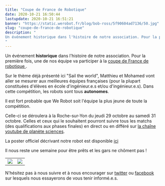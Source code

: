 ```yaml
---
title: "Coupe de France de Robotique"
date: 2020-10-21 16:50:44
lastupdate: 2020-10-21 16:51:21
banner: "https://static.werobot.fr/blog/bob-ross/5f90604ad7136/50.jpg"
slug: "coupe-de-france-de-robotique"
description: " 
Un événement historique dans l'histoire de notre association. Pour la première fois, ...
"
---
```

Un événement **historique** dans l'histoire de notre association. Pour la première fois, une de nos équipe va participer à la <a href="https://www.coupederobotique.fr">coupe de France de robotique </a>.

Sur le thème déjà présenté ici "Sail the world", Matthieu et Mohamed vont aller se mesurer aux meilleures équipes françaises (pour la plupart constituées d'élèves en école d'ingénieur.e.s et/ou d'ingénieur.e.s). Dans cette compétition, les robots sont tous **autonomes**.

Il est fort probable que We Robot soit l'équipe la plus jeune de toute la compétition.

Celle-ci se déroulera à la Roche-sur-Yon du jeudi 29 octobre au samedi 31 octobre. Celles et ceux qui le souhaitent pourront suivre tous les matchs (des qualifications aux phases finales) en direct ou en différé sur <a href="https://www.youtube.com/user/PlaneteSciences"> la chaîne youtube de planète sciences</a>.

La poster officiel décrivant notre robot est disponible <a href="https://www.dropbox.com/s/tr04vjwywx08pdz/We_Robot_Eurobot2020_Poster_v2.4_PS.pdf?dl=0">ici</a>

Il nous reste une semaine pour être prêts et les gars ne chôment pas !

<table>

<tr> 

<td><img src="https://static.werobot.fr/blog/bob-ross/5f90604e24803/50.jpg"></td>

<td ><img src="https://static.werobot.fr/blog/bob-ross/5f90604c149f0/50.jpg"></td>

</tr>

</table>

N'hésitez pas à nous suivre et à nous encourager sur <a href="https://www.twitter.com/werobot_FR">twitter</a> ou <a href="https://www.facebook.com/WeRobot/">facebook</a> sur lesquels nous essayerons de vous tenir informé.e.s.




















































    